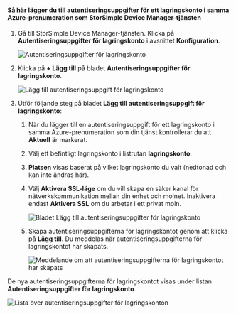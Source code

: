 <!--author=alkohli last changed: 01/20/17-->


#### <a name="to-add-a-storage-account-credential-in-the-same-azure-subscription-as-the-storsimple-device-manager-service"></a>Så här lägger du till autentiseringsuppgifter för ett lagringskonto i samma Azure-prenumeration som StorSimple Device Manager-tjänsten

1. Gå till StorSimple Device Manager-tjänsten. Klicka på **Autentiseringsuppgifter för lagringskonto** i avsnittet **Konfiguration**.

    ![Autentiseringsuppgifter för lagringskonto](./media/storsimple-8000-configure-new-storage-account-u2/createnewstorageacct1.png)

2. Klicka på **+ Lägg till** på bladet **Autentiseringsuppgifter för lagringskonto**.

    ![Lägg till autentiseringsuppgift för lagringskonto](./media/storsimple-8000-configure-new-storage-account-u2/createnewstorageacct2.png)

3. Utför följande steg på bladet **Lägg till autentiseringsuppgift för lagringskonto**:

    1. När du lägger till en autentiseringsuppgift för ett lagringskonto i samma Azure-prenumeration som din tjänst kontrollerar du att **Aktuell** är markerat.

    2. Välj ett befintligt lagringskonto i listrutan **lagringskonto**.

    3. **Platsen** visas baserat på vilket lagringskonto du valt (nedtonad och kan inte ändras här).

    4. Välj **Aktivera SSL-läge** om du vill skapa en säker kanal för nätverkskommunikation mellan din enhet och molnet. Inaktivera endast **Aktivera SSL** om du arbetar i ett privat moln.

        ![Bladet Lägg till autentiseringsuppgifter för lagringskonto](./media/storsimple-8000-configure-new-storage-account-u2/createnewstorageacct3.png)

    5. Skapa autentiseringsuppgifterna för lagringskontot genom att klicka på **Lägg till**. Du meddelas när autentiseringsuppgifterna för lagringskontot har skapats.

        ![Meddelande om att autentiseringsuppgifterna för lagringskontot har skapats](./media/storsimple-8000-configure-new-storage-account-u2/createnewstorageacct5.png)

De nya autentiseringsuppgifterna för lagringskontot visas under listan **Autentiseringsuppgifter för lagringskonto**.

![Lista över autentiseringsuppgifter för lagringskonton](./media/storsimple-8000-configure-new-storage-account-u2/createnewstorageacct6.png)

